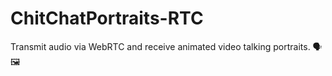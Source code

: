# ChitChatPortraits-RTC
Transmit audio via WebRTC and receive animated video talking portraits. 🗣️🖼️
